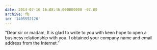 ```yaml
---
date: 2014-07-16 16:08:46.000000000 -07:00
archive: fb
id: '1405552126'
---
```


“Dear sir or madam, It is glad to write to you with keen hope to open a business relationship with you. I obtained your company name and email address from the Internet.”
